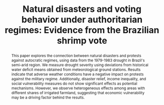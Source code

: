 ---
title        : "Natural disasters and voting behavior under authoritarian regimes: Evidence from the Brazilian shrimp vote"
collection   : projects
permalink    : /projects/natural-disasters-and-voting-behavior
doilink      : https://papers.ssrn.com/sol3/papers.cfm?abstract_id=4249006
journal      : "Conditionally Accepted - Journal of Economic Behavior and Organization"
year         :
coauthors    : {"Renata Caldas" : "https://sites.google.com/site/renatamcaldas/",
                "Francisco Cavalcanti" : "https://sites.google.com/view/franciscocavalcanti/" ,
                "Rodrigo Schneider" : "https://sites.google.com/view/rodrigoaraujoschneider"}
abstract     : "This paper explores the connection between natural disasters and protests against autocratic regimes, using data from the 1979-1983 drought in Brazil's semi-arid region. We measure drought severity using deviations from historical water deficit means obtained from meteorological ground stations. Results indicate that adverse weather conditions have a negative impact on protests against the military regime. Additionally, disaster relief, income inequality, and social vulnerability measures do not show significant effects as potential mechanisms. However, we observe heterogeneous effects among areas with different shares of irrigated farmland, suggesting that economic vulnerability may be a driving factor behind the results."
presentations: {Annual Conference of the Society for the Advancement of Economic Theory (2022), 
                4th Florida Workshop in Applied and Theoretical Economics (2022), 
                PUC-Rio (2023),
                Sustain-A-Bull Series - USF (2023), 
                UFPE/PIMES (2023),  
                Universidade Catolica de Brasilia (2023),  
                5th Florida Workshop in Applied and Theoretical Economics (2023),  
                LACEA Meeting (2023),
                Society for Institutional & Organizational Economics}  
---